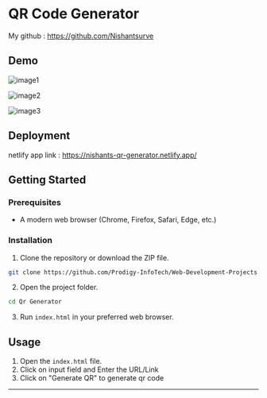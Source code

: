 # QR Code Generator 

My github : https://github.com/Nishantsurve

## Demo
![image1](https://github.com/Nishantsurve/Web-Development-Projects/assets/104264099/a90d2bd0-d7f8-4d0c-a470-19a5549e19b5)

![image2](https://github.com/Nishantsurve/Web-Development-Projects/assets/104264099/040f41f9-d601-4bf8-afe4-31a924998659)

![image3](https://github.com/Nishantsurve/Web-Development-Projects/assets/104264099/f9a58038-d29c-4626-b15c-01914d3c9411)

## Deployment 
netlify app
link : https://nishants-qr-generator.netlify.app/

## Getting Started

### Prerequisites

- A modern web browser (Chrome, Firefox, Safari, Edge, etc.)

### Installation

1. Clone the repository or download the ZIP file.

```bash
git clone https://github.com/Prodigy-InfoTech/Web-Development-Projects.git
```

2. Open the project folder.

```bash
cd Qr Generator
```

3. Run `index.html` in your preferred web browser.

## Usage

1. Open the `index.html` file.
2. Click on input field and Enter the URL/Link
3. Click on "Generate QR" to generate qr code

---
